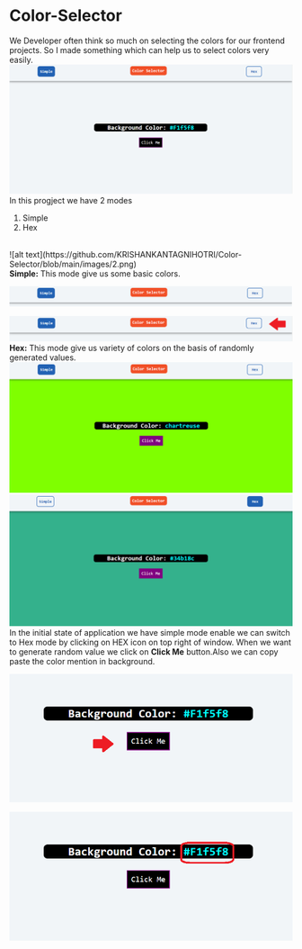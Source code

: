 # Color-Selector
We Developer often think so much on selecting the colors for our frontend projects. So I made something which can help us to select colors very easily.
<br>
![alt text](https://github.com/KRISHANKANTAGNIHOTRI/Color-Selector/blob/main/images/1.png)
<br>
In this progject we have 2 modes 
1) Simple
2) Hex
<br>
![alt text](https://github.com/KRISHANKANTAGNIHOTRI/Color-Selector/blob/main/images/2.png)
<br>
<b>Simple:</b> This mode give us some basic colors.

![alt text](https://github.com/KRISHANKANTAGNIHOTRI/Color-Selector/blob/main/images/3.png)

![alt text](https://github.com/KRISHANKANTAGNIHOTRI/Color-Selector/blob/main/images/4.png)
<b>Hex:</b> This mode give us variety of colors on the basis of randomly generated values.
<br>
![alt text](https://github.com/KRISHANKANTAGNIHOTRI/Color-Selector/blob/main/images/5.png)
<br>
![alt text](https://github.com/KRISHANKANTAGNIHOTRI/Color-Selector/blob/main/images/6.png)
In the initial state of application we have simple mode enable we can switch to Hex mode by clicking on HEX icon on top right of window.
When we want to generate random value we click on <b>Click Me</b> button.Also we can copy paste the color mention in background.

![alt text](https://github.com/KRISHANKANTAGNIHOTRI/Color-Selector/blob/main/images/7.png)

![alt text](https://github.com/KRISHANKANTAGNIHOTRI/Color-Selector/blob/main/images/8.PNG)
